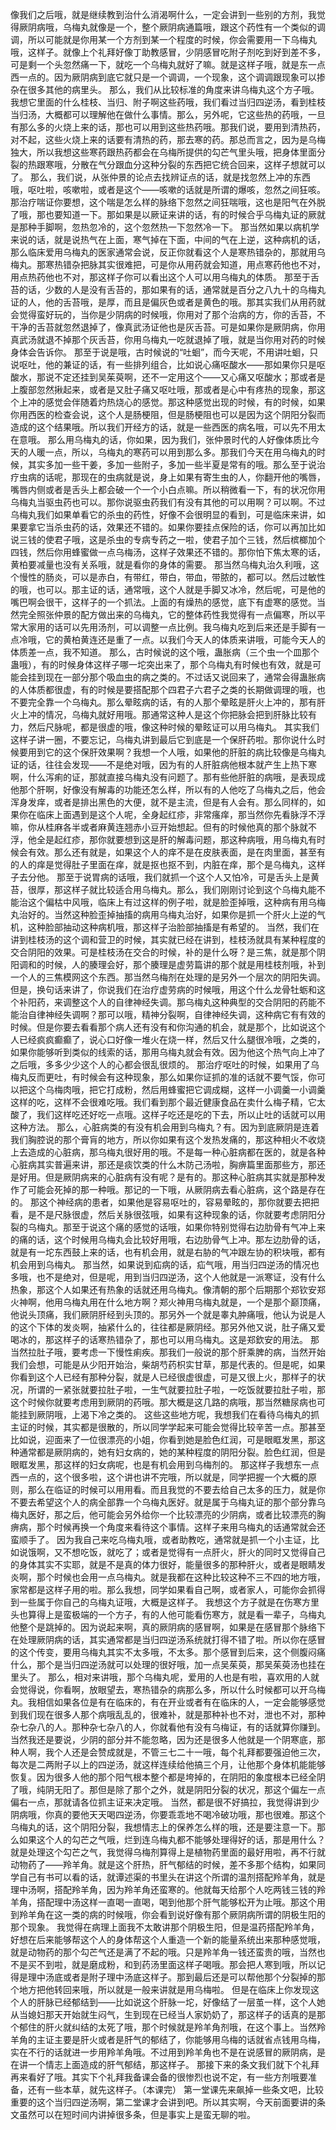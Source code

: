 像我们之后哦，就是继续教到治什么消渴啊什么，一定会讲到一些别的方剂，我觉得厥阴病哦，乌梅丸就像是一个，整个厥阴病通篇哦，跟这个药性有一个类似的调调，所以可能就是你用某一个方剂到某一个程度的时候，你会需要用一下乌梅丸哦，这样子。就像上个礼拜好像丁助教感冒，少阴感冒吃附子剂吃到好到差不多，可是剩一个头忽然痛一下，就吃一个乌梅丸就好了嘛。就是这样子哦，就是东一点西一点的。因为厥阴病到底它就只是一个调调，一个现象，这个调调跟现象可以掺杂在很多其他的病里头。
那么，我们从比较标准的角度来讲乌梅丸这个方子哦。我想它里面的什么桂枝、当归、附子啊这些药哦，我们看过当归四逆汤，看到桂枝当归汤，大概都可以理解他在做什么事情。那么，另外呢，它这些热的药哦，一旦有那么多的火烧上来的话，那也可以用到这些热药哦。那我们说，要用到清热药，对不起，这些火烧上来的话要有清热的药，那去寒的药。那总而言之，因为是乌梅独大，所以我想这些寒药跟热药都会在乌梅所提供的勾芒气里头哦，把身体里面分裂的热跟寒哦，分散在气分跟血分这种分裂的东西把它统合回来，这样子想就可以了。
那么，我们说，从张仲景的论点去找辨证点的话，就是找忽然上冲的东西哦，呕吐啦，咳嗽啦，或者是这个——咳嗽的话就是所谓的爆咳，忽然之间狂咳。那治疗喘证你要想，这个喘是怎么样的脉络下忽然之间狂喘哦，这也是阳气在外脱了哦，那也要知道一下。那如果是以厥证来讲的话，有的时候合乎乌梅丸证的厥就是那种手脚啊，忽热忽冷的，这个忽然热一下忽然冷一下。
那当然如果以病机学来说的话，就是说热气在上面，寒气掉在下面，中间的气在上逆，这种病机的话，那么临床爱用乌梅丸的医家通常会说，反正你就看这个人是寒热错杂的，那就用乌梅丸。那寒热错杂把脉其实很难把，可是你从用药就会知道，用点寒药他也不对，用点热药他也不对，那这样子你可以看出这个人可以用乌梅丸的体质。
那至于舌苔的话，少数的人是没有舌苔的，那如果有的话，通常就是百分之八九十的乌梅丸证的人，他的舌苔哦，是厚，而且是偏灰色或者是黄色的哦。那其实我们从用药就会觉得蛮好玩的，当你是少阴病的时候哦，你用对了那个治病的方，你的舌苔，不干净的舌苔就忽然退掉了，像真武汤证他也是灰舌苔。可是如果你是厥阴病，你用真武汤就退不掉那个灰舌苔，你用乌梅丸一吃就退掉了哦，就是当你用对药的时候身体会告诉你。
那至于说是哦，古时候说的“吐蛔”，而今天呢，不用讲吐蛔，只说呕吐，他的兼证的话，有一些排列组合，比如说心痛呕酸水——那如果你只是呕酸水，那说不定还挂到吴茱萸啊，还不一定用这个——又心痛又呕酸水；那或者是上腹部忽然揪起来，或者是又肚子痛又呕吐哦，那或者是心中有疼热的现象，那这个上冲的感觉会伴随着灼热烧心的感觉。那这种感觉出现的时候，有的时候，如果你用西医的检查会说，这个人是肠梗阻，但是肠梗阻也可以是因为这个阴阳分裂而造成的这个结果哦。所以我们开经方的话，就是一些西医的病名哦，可以先不用太在意哦。
那么用乌梅丸的话，你如果，因为我们，张仲景时代的人好像体质比今天的人暖一点，所以，乌梅丸的寒药可以用到那么多。那我们今天在用乌梅丸的时候，其实多加一些干姜，多加一些附子，多加一些半夏是常有的哦。那么至于说治疗虫病的话呢，那现在的虫病就是说，身上如果有寄生虫的人，你翻开他的嘴唇，嘴唇内侧或者是舌头上都会破一个一个小白点嘛。所以稍微看一下，有的状况你用乌梅丸当驱虫药也可以。那你说驱虫药我们有没有其他的可以用啊？可以啊。不过乌梅丸我们如果单看它的杀虫的药性，好像不会很明显的看到，可是临床来讲，如果要拿它当杀虫药的话，效果还不错的。如果你要挂点保险的话，你可以再加比如说三钱的使君子哦，这是杀虫的专病专药之一啦，使君子加个三钱，然后槟榔加个四钱，然后你用蜂蜜做一点乌梅汤，这样子效果还不错的。那你怕下焦太寒的话，黄柏要减量也没有关系哦，就是看你的身体的需要。
那当然乌梅丸治久利哦，这个慢性的肠炎，可以是赤白，有带红，带白，带血，带脓的，都可以。然后过敏性的哦，也可以。那主证的话，通常哦，这个人就是手脚又冰冷，然后呢，可是他的嘴巴啊会很干，这样子的一个抓法。上面的有燥热的感觉，底下有虚寒的感觉。当然完全照张仲景的配方做出来的乌梅丸，它的整体药性我觉得有一点偏寒，所以平常大家用的话可以先用汤剂，可以调整一点比例。我乌梅丸吃到后来还是手脚有一点冷哦，它的黄柏黄连还是重了一点。以我们今天人的体质来讲哦，可能今天人的体质差一点，我不知道。
那么，古时候说的这个哦，蛊胀病（三个虫一个皿那个蛊哦），有的时候身体这样子哪一坨突出来了，那个乌梅丸有时候也有效，就是可能会挂到现在一部分那个吸血虫的病之类的。不过话又说回来了，通常会得蛊胀病的人体质都很虚，有的时候是要搭配那个四君子六君子之类的长期做调理的哦，也不要完全靠一个乌梅丸。那么晕眩病的话，有的人那个晕眩是肝火上冲的，那有肝火上冲的情况，乌梅丸就好用哦。那通常这种人是这个你把脉会把到肝脉比较有力，然后尺脉呢，都是很虚的哦，像这种时候的晕眩证可以用乌梅丸。
其实我们这样子讲一圈，不要忘记，乌梅丸讲到最后它到底是一个保肝药啦。那你说什么时候要用到它的这个保肝效果啊？我想一个人哦，如果他的肝脏的病比较像是乌梅丸证的话，往往会发现——不是绝对哦，因为有的人肝脏病他根本就产生上热下寒啊，什么泻痢的证，那就直接乌梅丸没有问题了。那有些他肝脏的病哦，是表现成他那个肝啊，好像没有解毒的功能还怎么样，所以有的人他吃了乌梅丸之后，他会浑身发痒，或者是排出黑色的大便，就不是主流，但是有人会有。那么同样的，如果你在临床上面遇到是这个人呢，全身起红疹，非常瘙痒，那当然你先看脉浮不浮嘛，你从桂麻各半或者麻黄连翘赤小豆开始想起。但有的时候他真的那个脉就不浮，他全是起红疹，那你就要想到这是肝的解毒问题，那这种病哦，用乌梅丸有时候会有效。那么还有就是，如果这个人的痒不是在皮肤表面，是在肉里面，甚至有的人的痒是觉得肚子里面在痒，就是抠也抠不到，内脏在痒，那个是乌梅丸，这样子去分他。
那至于说胃病的话哦，我们就抓一个这个人又怕冷，可是舌头上是黄苔，很厚，那这样子就比较适合用乌梅丸。那么，我们刚刚讨论到这个乌梅丸能不能治这个偏枯中风哦，临床上有过这样的例子啦，就是脸歪掉哦，这种病有用乌梅丸治好的。当然这种脸歪掉抽搐的病用乌梅丸治好，如果你是抓一个肝火上逆的气机，这种脸部抽动这种病机哦，那这样子治脸部抽搐是有希望的。
当然，我们在讲到桂枝汤的这个调和营卫的时候，其实就已经在讲到，桂枝汤就具有某种程度的交合阴阳的效果。可是桂枝汤在交合的时候，补的是什么呀？是三焦，就是那个阴阳调和的时候，人的腠理会好，那个腠理是虚劳篇讲的那个就是用桂枝剂哦，补到一个人的三焦模网这个东西。那当然乌梅剂在处理的是另外一个层次的阴阳失调。
但是，换句话来讲了，你说我们在治疗虚劳病的时候哦，用这个什么龙骨牡蛎和这个补阳药，来调整这个人的自律神经失调。那乌梅丸这种典型的交合阴阳的药能不能治自律神经失调啊？那可以哦，精神分裂啊，自律神经失调，这种病它有有效的时候。但是你要去看看那个病人还有没有和你沟通的机会，就是那个，比如说这个人已经疯疯癫癫了，说心口好像一堆火在烧一样，然后又什么腿很冷哦，之类的，如果你能够听到类似的线索的话，那用乌梅丸就会有效。因为他这个热气向上冲了之后哦，多多少少这个人的心都会很乱很烦的。
那治疗呕吐的时候，如果用了乌梅丸反而更吐，有时候会有这种现象，那么如果你证抓的准的话就不要气馁，你可以把这个乌梅肉哦，把它打成粉，然后用蜂蜜把它调成糊，这样一小调羹一小调羹这样的吃，这样不会很难吃哦。我们看到那个最近健康食品在卖什么梅子精，它太酸了，我们这样吃还好吃一点哦。这样子吃还是吃的下去，所以止吐的话就可以用这种方法。
那么，心脏病类的有没有机会用到乌梅丸？有。因为到底厥阴是连着我们胸腔说的那个膏肓的地方，所以你如果有这个发热发痛的，那这种相火不收烧上去造成的心脏病，那乌梅丸很好用的哦。不是每一种心脏病都在医的，就是各种心脏病其实普遍来讲，那还是痰饮类的什么木防己汤啦，胸痹篇里面那些方，那还是好用。但是厥阴病来的心脏病有没有呢？是有的。那这种心脏病其实就是那种发作了可能会死掉的那一种哦。那记的一下哦，从厥阴病去看心脏病，这个路是存在的。
那这个神经病的患者，如果他是容易呕吐的，容易晕眩的，那你就要去把把看，是不是尺脉很虚，然后关脉很弦哦，如果有这种现象的话，你就要考虑阴阳分裂的乌梅丸。那至于说这个痛的感觉的话哦，如果你特别觉得右边肋骨有气冲上来的痛的话，这个时候用乌梅丸会比较好用哦，右边肋骨气上冲。那左边肋骨的话，就是有一坨东西鼓上来的话，也有机会用，就是右胁的气冲跟左协的积块哦，都有机会用到乌梅丸。
那当然，如果说到疝病的话，疝气哦，用当归四逆汤的情况也多哦，也不是绝对，但是呢，用到当归四逆汤，这个人他就是一派寒证，没有什么热象，那这个人如果还有热象的话就还用乌梅丸。像清朝的那个后期那个郑钦安郑火神啊，他用乌梅丸用在什么地方啊？郑火神用乌梅丸就是，一个是那个巅顶痛，他说头顶痛，我们厥阴肝经到头顶的。那另外一个就是睾丸肿痛哦，他认为说是人的这个下体的发炎啊，抽紧什么的，往往都是厥阴经。那另外他又说，肚子痛又爱喝冰的，那这样子的话寒热错杂了，那也可以用乌梅丸。这是郑欽安的用法。
那当然拉肚子哦，要考虑一下慢性痢疾。那我们一般说的那个肝乘脾的病，当然开始我们会想，可能是从少阳开始治，柴胡芍药枳实甘草，那是代表的。但是呢，如果你看到这个人已经有那种分裂，就是人已经很虚很虚，可是又很上火，那样子的状况，所谓的一紧张就要拉肚子啦，一生气就要拉肚子啦，一吃饭就要拉肚子啦，那这个时候你就要考虑用到厥阴的药哦。那大概是这几路的病哦，那当然糖尿病也可能挂到厥阴哦，上渴下冷之类的。
这些这些地方呢，我想我们在看待乌梅丸的抓主证的时候，其实都是很散的，所以同学学起来可能会觉得比较辛苦一点。那甚至比如说，迎面来了一位很漂亮的小姐，你看到她是脸色红润，可是眼眶发黑，那这种通常都是厥阴病的，她有妇女病的，她的某种程度的阴阳分裂。脸色红润，但是眼眶发黑，那这样的妇女病呢，也是有机会用到乌梅剂的。
那这样子我想东一点西一点的，这个很多啦，这个讲也讲不完哦，所以就是，同学把握一个大概的原则，那么在临证的时候可以用用看。而且我觉的不要去给自己太多的压力，就是你不要去希望这个人的病全部靠一个乌梅丸医好。就是属于乌梅丸证的那个部分靠乌梅丸医好，那之后，他可能会另外给你一个比较漂亮的少阴病，或者比较漂亮的胸痹病，那个时候再换一个角度来看待这个事情。这样子来用乌梅丸的话通常就会还蛮顺手了。
因为我自己来吃乌梅丸哦，或者助教吃，通常就是抓一个小主证，比如说饿啊，又不想吃饭，就吃了；或者是觉得有一点肝火，肝火的同时又觉得自己的身体其实不实耶，就是不是真的体力很好，能量很多的那种肝火，或者是眼睛发炎啊，那个时候也会用一点乌梅丸。就是我都在这种比较这种不三不四的地方哦，家常都是这样子用的啦。那么我想，同学如果看自己啊，或者家人，可能你会抓得到一些属于你自己的乌梅丸证哦，大概是这样子。
我想这个方子就是在伤寒方里头也算得上是蛮极端的一个方子，有的人他可能看伤寒方，就是看一辈子，乌梅丸他整个是跳掉的。因为说起来啊，真的厥阴病的感冒啊，如果是在感冒那个脉络下在处理厥阴病的话，其实通常都是当归四逆汤系统就打得不错了啦。所以你在感冒的这个传变，要用乌梅丸其实不太多哦，不太多。那个感冒到后来，这个侧腹闷痛什么，那个是当归四逆汤就可以处理的很好哦，加一点吴茱萸，那吴茱萸汤也挂在里头了。
那么，相对来讲哦，那个乌梅丸呢，爱用的人也是有啦，喜欢用的人就会觉得说，你看啊，放眼望去，寒热错杂的病那么多，所以什么时候都可以开乌梅丸。我相信如果各位是有在临床的，有在开业或者有在临床的人，一定会能够感觉到我们现在很多人那个病哦乱乱的，很难补，就是那种补也不对，泄也不对，那种杂七杂八的人。那种杂七杂八的人，你就看他有没有乌梅证，有的话就算你赚到。
当然我还是要说，少阴的部分并不能忽略，因为还是很多人他就是一个阴寒底，那种人啊，我个人还是会赞成就是，不管三七二十一哦，每个礼拜都要强迫他三次，每次是二两附子以上的四逆汤，就这样连续给他搞三个月，让他那个身体机能能够恢复。因为很多人他的那个阳气根本整个都是垮掉的，在阴阳的象度根本已经全阴了哦，纯阴无阳了。那但是除了那个之外，就是阴阳分裂的状况，那这个偏左一点偏右一点，那就请各位抓主证来决定哦。
当然，都是很不好搞拉，我觉得讲到少阴病哦，你真的要他天天喝四逆汤，你要乖乖地不喝冷破功哦，那也很难。那这个乌梅丸的话，这个阴阳分裂，我想情志上的保养怎么样的哦，还是要注意一下。那么如果这个人的勾芒之气哦，烂到连乌梅丸都不能够处理得好的话，那是用什么？就是处理这个勾芒之气，我觉得乌梅剂算得上是植物药里面的最好用啦，再不行就动物药了——羚羊角。就是这个肝热，肝气郁结的时候，差不多那个结构，如果同学自己有书可以看的话，就谭述渠的书里头在讲这个所谓的温剂搭配羚羊角，就是理中汤啊，搭配羚羊角，因为羚羊角还蛮寒的。他就每天给那个人吃两钱三钱的羚羊角，搭配理中汤这样一直喝一直喝，喝到他那个肝气能够松开为止哦。那这个用到羚羊角在这一类的病的时候哦，你会看到说好像有那个厥阴病所谓的阴极生阳的那个现象。
我觉得在病理上面我不太敢讲那个阴极生阳，但是温药搭配羚羊角，好想在后来能够帮这个人的身体帮这个人重造一个新的能量系统出来那种感觉哦，就是动物药的那个勾芒气还是满了不起的哦。只是羚羊角一钱还蛮贵的哦，当然也不是买不到啦，就是磨成粉，和到药汤里面这样子喝哦。那会把人寒到哦，所以记得是理中汤底或者是附子理中汤底这样子。那到最后还是可以帮他那个分裂掉的那个地方把他转回来哦，所以就是一般来讲就是用乌梅啦。
但是在临床上你发现这个人的肝脉已经郁结到——比如说这个肝脉一坨，好像结了一层茧一样，这个人她从当媳妇那天开始就生闷气，生到现在已经当人家奶奶了，那这样子的话真的是那个郁住的肝火就纠结的太死了哦，那个时候就是羚羊角剂哦，在这个事上。当然羚羊角的主证主要是肝火或者是肝气的郁结了，你能够用乌梅的话就省点钱用乌梅，实在不行的话就进一步用羚羊角哦。不过用到羚羊角也不是在说感冒的厥阴病，是在讲一个情志上面造成的肝气郁结，那这样子。
那接下来的条文我们就下个礼拜再来看好了哦。其实下个礼拜我备课会备的很惨烈也说不定，有一些方剂哦要准备，还有一些本草，就先这样子。（本课完）
第一堂课先来飙掉一些条文吧，比较重要的这个当归四逆汤啊，第二堂课才会讲到吧。所以其实啊，今天前面要讲的条文虽然可以在短时间内讲掉很多条，但是事实上是蛮无聊的啦。
